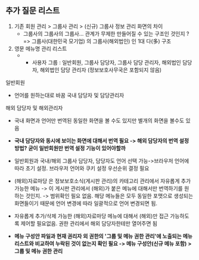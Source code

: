 

## 추가 질문 리스트
1. 기존 회원 관리 > 그룹사 관리 > (신규) 그룹사 정보 관리 화면의 차이
   - 그룹사의 그룹사의 그룹사... 관계가 무제한 만들어질 수 있는 구조인 것인지 ? => 그룹사(대한민국 모기업) 의 그룹사(해외법인) 인 1대 다(多) 구조
1. 영문 메뉴명 관리 리스트
   - - 사용자 그룹 : 일반회원, 그룹사 담당자, 그룹사 담당 관리자, 해외법인 담당자, 해외법인 담당 관리자 (정보보호사무국은 포함되지 않음)



일반회원
- 언어를 원하는대로 바꿈
국내 담당자 및 담당관리자

해외 담당자 및 해외관리자
- 국내 화면과 언어만 번역된 동일한 화면을 볼 수도 있지만 별개의 화면을 볼수도 있음
- **국내 담당자와 동시에 보이는 화면에 대해서 번역 필요 -> 해외 담당자의 번역 설정 방법? 굳이 일반회원만 번역 설정 기능이 있어야할까**

- 일반회원과 국내/해외 그룹사 담당자, 담당자도 언어 선택 가능->브라우저 언어에 따라 초기 설정. 브라우저 언어와 쿠키 설정 우선순위 결정 필요
- (해외)자료마당 은 정보보호소식(게시판 관리)의 카테고리 관리에서 자유롭게 추가 가능한 메뉴 -> 이 게시판 관리에서 (해외)가 붙은 메뉴에 대해서만 번역하기를 원하는 것인지. -> 범위확인 필요 없음. 해당 메뉴들은 모두 동일한 포맷으로 생성되는 화면들이기 때문에 언어 변경에 따라 일괄적으로 언어 변경되면 됨.
- 자유롭게 추가/삭제 가능한 (해외)자료마당 메뉴에 대해서 (해외)만 접근 가능하도록 제어할 필요없음. 권한 관리에서 해외 담당자한테만 열어주면 됨

- **메뉴 구성안 파일과 현재 권리자 외 권한의 '그룹 및 메뉴 권한 관리'에 노출되는 메뉴리스트와 비교하여 누락된 것이 없는지 확인 필요 -> 메뉴 구성안(신규 메뉴 포함) > 그룹 및 메뉴 권한 관리**